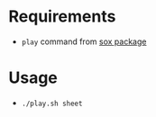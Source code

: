 # Requirements

- ```play``` command from [sox package](http://sox.sourceforge.net)

# Usage

- ```./play.sh sheet```